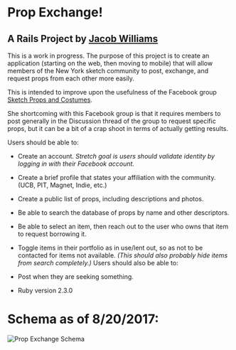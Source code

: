 # Prop Exchange!
## A Rails Project by [Jacob Williams](https://www.linkedin.com/in/jacobgwilliams)

This is a work in progress. The purpose of this project is to create an application (starting on the web, then moving to mobile) that will allow members of the New York sketch community to post, exchange, and request props from each other more easily.

This is intended to improve upon the usefulness of the Facebook group [Sketch Props and Costumes](https://www.facebook.com/groups/1164013003650188/).

She shortcoming with this Facebook group is that it requires members to post generally in the Discussion thread of the group to request specific props, but it can be a bit of a crap shoot in terms of actually getting results.

Users should be able to:
* Create an account. _Stretch goal is users should validate identity by logging in with their Facebook account._
* Create a brief profile that states your affiliation with the community. (UCB, PIT, Magnet, Indie, etc.)
* Create a public list of props, including descriptions and photos.
* Be able to search the database of props by name and other descriptors.
* Be able to select an item, then reach out to the user who owns that item to request borrowing it.
* Toggle items in their portfolio as in use/lent out, so as not to be contacted for items not available. _(This should also probably hide items from search completely.)_
Users should also be able to:
* Post when they are seeking something.

* Ruby version 2.3.0

# Schema as of 8/20/2017:
![Prop Exchange Schema](https://www.github.com/jacobgwilliams/prop_exchange/Schema-Aug-20-2017.png)